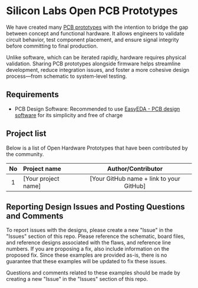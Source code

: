 # Silicon Labs Open PCB Prototypes #

We have created many [PCB prototypes](https://github.com/SiliconLabsSoftware/open-pcb-prototypes) with the intention to bridge the gap between concept and functional hardware. It allows engineers to validate circuit behavior, test component placement, and ensure signal integrity before committing to final production.

Unlike software, which can be iterated rapidly, hardware requires physical validation. Sharing PCB prototypes alongside firmware helps streamline development, reduce integration issues, and foster a more cohesive design process—from schematic to system-level testing.

## Requirements ##

- PCB Design Software: Recommended to use [EasyEDA - PCB design software](https://easyeda.com/) for its simplicity and free of charge

## Project list ##

Below is a list of Open Hardware Prototypes that have been contributed by the community.

| No | Project name | Author/Contributor |
|:--:|:-------------|:---------------:|
| 1  |[Your project name] | [Your GitHub name + link to your GitHub] |

## Reporting Design Issues and Posting Questions and Comments ##

To report issues with the designs, please create a new "Issue" in the "Issues" section of this repo. Please reference the schematic, board files, and reference designs associated with the flaws, and reference line numbers. If you are proposing a fix, also include information on the proposed fix. Since these examples are provided as-is, there is no guarantee that these examples will be updated to fix these issues.

Questions and comments related to these examples should be made by creating a new "Issue" in the "Issues" section of this repo.
